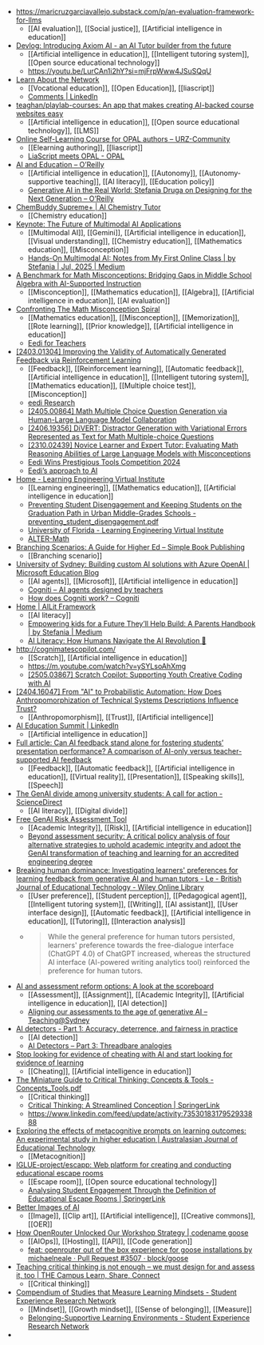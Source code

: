 - https://maricruzgarciavallejo.substack.com/p/an-evaluation-framework-for-llms
	- [[AI evaluation]], [[Social justice]], [[Artificial intelligence in education]]
- [Devlog: Introducing Axiom AI - an AI Tutor builder from the future](https://www.linkedin.com/pulse/devlog-introducing-axiom-ai-tutor-builder-from-future-kpckc)
	- [[Artificial intelligence in education]], [[Intelligent tutoring system]], [[Open source educational technology]]
	- https://youtu.be/LurCAn1i2hY?si=mjFrpWww4JSuSQqU
- [Learn About the Network](https://unevoc.unesco.org/home/About+the+UNEVOC+Network?trk=feed-detail_comments-list-reply_comment-text)
	- [[Vocational education]], [[Open Education]], [[liascript]]
	- [Comments | LinkedIn](https://www.linkedin.com/feed/update/activity:7355272612911955968)
- [teaghan/playlab-courses: An app that makes creating AI-backed course websites easy](https://github.com/teaghan/playlab-courses?tab=readme-ov-file)
	- [[Artificial intelligence in education]], [[Open source educational technology]], [[LMS]]
- [Online Self-Learning Course for OPAL authors – URZ-Community](https://blog.hrz.tu-chemnitz.de/urzcommunity/en/2025/02/24/online-self-learning-course-for-opal-authors/)
	- [[Elearning authoring]], [[liascript]]
	- [LiaScript meets OPAL - OPAL](https://bildungsportal.sachsen.de/opal/auth/RepositoryEntry/28960423936?7&trk=article-ssr-frontend-pulse-lite_little-text-block)
- [AI and Education – O’Reilly](https://www.oreilly.com/radar/ai-and-education/?trk=feed_main-feed-card_feed-article-content)
	- [[Artificial intelligence in education]], [[Autonomy]], [[Autonomy-supportive teaching]], [[AI literacy]], [[Education policy]]
	- [Generative AI in the Real World: Stefania Druga on Designing for the Next Generation – O’Reilly](https://www.oreilly.com/radar/podcast/generative-ai-in-the-real-world-stefania-druga-on-designing-for-the-next-generation/)
- [ChemBuddy Supreme+ | AI Chemistry Tutor](https://chembuddy.org/)
	- [[Chemistry education]]
- [Keynote: The Future of Multimodal AI Applications](https://stefania11.github.io/future_multimodal_ai/)
	- [[Multimodal AI]], [[Gemini]], [[Artificial intelligence in education]], [[Visual understanding]], [[Chemistry education]], [[Mathematics education]], [[Misconception]]
	- [Hands-On Multimodal AI: Notes from My First Online Class | by Stefania | Jul, 2025 | Medium](https://medium.com/@Stefania_druga/hands-on-multimodal-ai-notes-from-my-first-online-class-831f1ad8fc44)
- [A Benchmark for Math Misconceptions: Bridging Gaps in Middle School Algebra with AI-Supported Instruction](https://arxiv.org/html/2412.03765v1)
	- [[Misconception]], [[Mathematics education]], [[Algebra]], [[Artificial intelligence in education]], [[AI evaluation]]
- [Confronting The Math Misconception Spiral](https://www.forbes.com/sites/ulrichboser/2024/03/15/confronting-the-math-misconception-spiral/)
	- [[Mathematics education]], [[Misconception]], [[Memorization]], [[Rote learning]], [[Prior knowledge]], [[Artificial intelligence in education]]
	- [Eedi for Teachers](https://eedi.com/us)
- [[2403.01304] Improving the Validity of Automatically Generated Feedback via Reinforcement Learning](https://arxiv.org/abs/2403.01304)
	- [[Feedback]], [[Reinforcement learning]], [[Automatic feedback]], [[Artificial intelligence in education]], [[Intelligent tutoring system]], [[Mathematics education]], [[Multiple choice test]], [[Misconception]]
	- [eedi Research](https://eedi.com/us/research#publications)
	- [[2405.00864] Math Multiple Choice Question Generation via Human-Large Language Model Collaboration](https://arxiv.org/abs/2405.00864)
	- [[2406.19356] DiVERT: Distractor Generation with Variational Errors Represented as Text for Math Multiple-choice Questions](https://arxiv.org/abs/2406.19356)
	- [[2310.02439] Novice Learner and Expert Tutor: Evaluating Math Reasoning Abilities of Large Language Models with Misconceptions](https://arxiv.org/abs/2310.02439)
	- [Eedi Wins Prestigious Tools Competition 2024](https://eedi.com/research-blog/eedi-wins-prestigious-tools-competition-2024)
	- [Eedi’s approach to AI](https://eedi.com/research-blog/eedis-approach-to-ai)
- [Home - Learning Engineering Virtual Institute](https://learning-engineering-virtual-institute.org/)
	- [[Learning engineering]], [[Mathematics education]], [[Artificial intelligence in education]]
	- [Preventing Student Disengagement and Keeping Students on the Graduation Path in Urban Middle-Grades Schools - preventing_student_disengagement.pdf](https://www.attendanceworks.org/wp-content/uploads/2017/06/preventing_student_disengagement.pdf)
	- [University of Florida - Learning Engineering Virtual Institute](https://learning-engineering-virtual-institute.org/teams/university-of-florida/)
	- [ALTER-Math](https://www.alter-math.ai/)
- [Branching Scenarios: A Guide for Higher Ed – Simple Book Publishing](https://www.saskoer.ca/branchingscenarios/)
	- [[Branching scenario]]
- [University of Sydney: Building custom AI solutions with Azure OpenAI | Microsoft Education Blog](https://www.microsoft.com/en-us/education/blog/2024/07/university-of-sydney-building-custom-ai-solutions-with-azure-openai/)
	- [[AI agents]], [[Microsoft]], [[Artificial intelligence in education]]
	- [Cogniti – AI agents designed by teachers](https://cogniti.ai/)
	- [How does Cogniti work? – Cogniti](https://cogniti.ai/docs/how-does-cogniti-work/)
- [Home | AILit Framework](https://ailiteracyframework.org/)
	- [[AI literacy]]
	- [Empowering kids for a Future They’ll Help Build: A Parents Handbook | by Stefania | Medium](https://medium.com/@Stefania_druga/empowering-kids-for-a-future-theyll-help-build-a-parents-handbook-f1f01ae38718)
	- [AI Literacy: How Humans Navigate the AI Revolution 🤖](https://www.turingpost.com/p/fod91)
- http://cognimatescopilot.com/
	- [[Scratch]], [[Artificial intelligence in education]]
	- https://m.youtube.com/watch?v=ySYLsoAhXmg
	- [[2505.03867] Scratch Copilot: Supporting Youth Creative Coding with AI](https://arxiv.org/abs/2505.03867)
- [[2404.16047] From "AI" to Probabilistic Automation: How Does Anthropomorphization of Technical Systems Descriptions Influence Trust?](https://arxiv.org/abs/2404.16047)
	- [[Anthropomorphism]], [[Trust]], [[Artificial intelligence]]
- [AI Education Summit | LinkedIn](https://www.linkedin.com/feed/update/urn:li:activity:7340028346333896706)
	- [[Artificial intelligence in education]]
- [Full article: Can AI feedback stand alone for fostering students’ presentation performance? A comparison of AI-only versus teacher-supported AI feedback](https://www.tandfonline.com/doi/full/10.1080/10494820.2025.2521338)
	- [[Feedback]], [[Automatic feedback]], [[Artificial intelligence in education]], [[Virtual reality]], [[Presentation]], [[Speaking skills]], [[Speech]]
- [The GenAI divide among university students: A call for action - ScienceDirect](https://www.sciencedirect.com/science/article/pii/S1096751625000454?trk=feed_main-feed-card_feed-article-content)
	- [[AI literacy]], [[Digital divide]]
- [Free GenAI Risk Assessment Tool](https://www.sashanikolic.com/post/free-genai-risk-assessment-tool)
	- [[Academic Integrity]], [[Risk]], [[Artificial intelligence in education]]
	- [Beyond assessment security: A critical policy analysis of four alternative strategies to uphold academic integrity and adopt the GenAI transformation of teaching and learning for an accredited engineering degree](https://www.aimspress.com/article/doi/10.3934/steme.2025027)
- [Breaking human dominance: Investigating learners' preferences for learning feedback from generative AI and human tutors - Le - British Journal of Educational Technology - Wiley Online Library](https://bera-journals.onlinelibrary.wiley.com/doi/10.1111/bjet.13614)
	- [[User preference]], [[Student perception]], [[Pedagogical agent]], [[Intelligent tutoring system]], [[Writing]], [[AI assistant]], [[User interface design]], [[Automatic feedback]], [[Artificial intelligence in education]], [[Tutoring]], [[Interaction analysis]]
	- >While the general preference for human tutors persisted, learners' 
	  preference towards the free-dialogue interface (ChatGPT 4.0) of ChatGPT 
	  increased, whereas the structured AI interface (AI-powered writing 
	  analytics tool) reinforced the preference for human tutors.
- [AI and assessment reform options: A look at the scoreboard](https://www.linkedin.com/pulse/ai-assessment-reform-options-look-scoreboard-jason-m-lodge-i4mce)
	- [[Assessment]], [[Assignment]], [[Academic Integrity]], [[Artificial intelligence in education]], [[AI detection]]
	- [Aligning our assessments to the age of generative AI – Teaching@Sydney](https://educational-innovation.sydney.edu.au/teaching@sydney/aligning-our-assessments-to-the-age-of-generative-ai/?trk=article-ssr-frontend-pulse-lite_little-text-block)
- [AI detectors - Part 1: Accuracy, deterrence, and fairness in practice](https://www.linkedin.com/pulse/ai-detectors-part-1-accuracy-deterrence-fairness-practice-bassett-re2tc)
	- [[AI detection]]
	- [AI Detectors – Part 3: Threadbare analogies](https://www.linkedin.com/pulse/ai-detectors-part-3-threadbare-analogies-dr-mark-a-bassett-2hknc)
- [Stop looking for evidence of cheating with AI and start looking for evidence of learning](https://www.linkedin.com/pulse/stop-looking-evidence-cheating-ai-start-learning-cath-ellis-h0zzc)
	- [[Cheating]], [[Artificial intelligence in education]]
- [The Miniature Guide to Critical Thinking: Concepts & Tools - Concepts_Tools.pdf](https://www.criticalthinking.org/files/Concepts_Tools.pdf)
	- [[Critical thinking]]
	- [Critical Thinking: A Streamlined Conception | SpringerLink](https://link.springer.com/chapter/10.1057/9781137378057_2)
	- https://www.linkedin.com/feed/update/activity:7353018317952933888
- [Exploring the effects of metacognitive prompts on learning outcomes: An experimental study in higher education | Australasian Journal of Educational Technology](https://ajet.org.au/index.php/AJET/article/view/9486)
	- [[Metacognition]]
- [IGLUE-project/escapp: Web platform for creating and conducting educational escape rooms](https://github.com/IGLUE-project/escapp)
	- [[Escape room]], [[Open source educational technology]]
	- [Analysing Student Engagement Through the Definition of Educational Escape Rooms | SpringerLink](https://link.springer.com/chapter/10.1007/978-3-031-93746-0_1)
- [Better Images of AI](https://betterimagesofai.org/)
	- [[Image]], [[Clip art]], [[Artificial intelligence]], [[Creative commons]], [[OER]]
- [How OpenRouter Unlocked Our Workshop Strategy | codename goose](https://block.github.io/goose/blog/2025/07/29/openrouter-unlocks-workshops/)
	- [[AIOps]], [[Hosting]], [[API]], [[Code generation]]
	- [feat: openrouter out of the box experience for goose installations by michaelneale · Pull Request #3507 · block/goose](https://github.com/block/goose/pull/3507)
- [Teaching critical thinking is not enough – we must design for and assess it, too | THE Campus Learn, Share, Connect](https://www.timeshighereducation.com/campus/teaching-critical-thinking-not-enough-we-must-design-and-assess-it-too)
	- [[Critical thinking]]
- [Compendium of Studies that Measure Learning Mindsets - Student Experience Research Network](https://studentexperiencenetwork.org/csmlm/)
	- [[Mindset]], [[Growth mindset]], [[Sense of belonging]], [[Measure]]
	- [Belonging-Supportive Learning Environments - Student Experience Research Network](https://studentexperiencenetwork.org/belonging-supportive-learning-environments/)
-